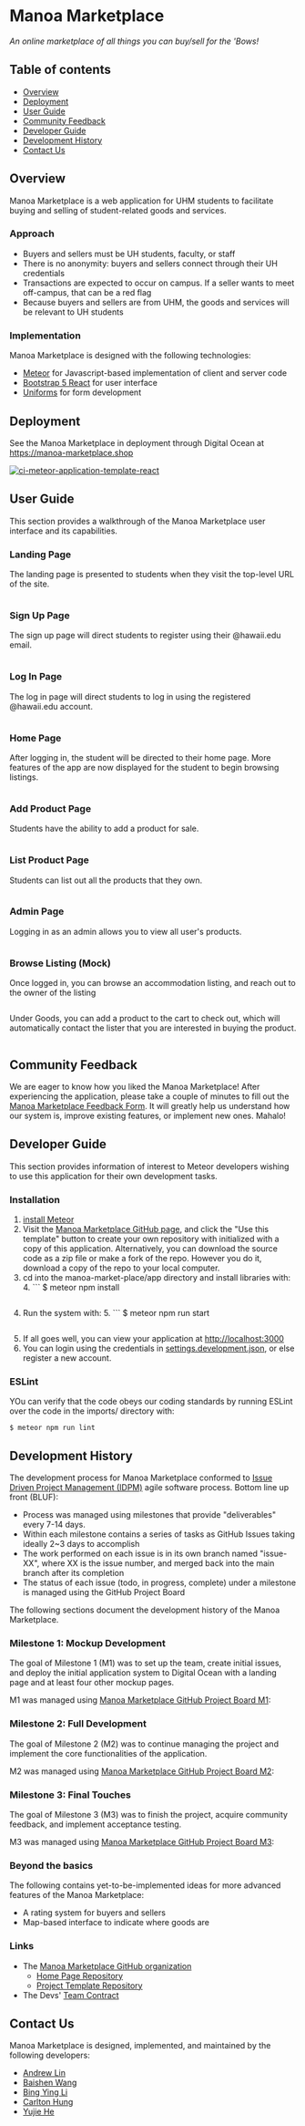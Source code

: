 # Manoa Marketplace
_An online marketplace of all things you can buy/sell for the 'Bows!_



## Table of contents
* [Overview](#overview)
* [Deployment](#deployment)
* [User Guide](#user-guide)
* [Community Feedback](#community-feedback)
* [Developer Guide](#developer-guide)
* [Development History](#development-history)
* [Contact Us](#contact-us)

## Overview
Manoa Marketplace is a web application for UHM students to facilitate buying and selling of student-related goods and services.

### Approach
* Buyers and sellers must be UH students, faculty, or staff
* There is no anonymity: buyers and sellers connect through their UH credentials
* Transactions are expected to occur on campus. If a seller wants to meet off-campus, that can be a red flag
* Because buyers and sellers are from UHM, the goods and services will be relevant to UH students

### Implementation
Manoa Marketplace is designed with the following technologies:
* [Meteor](https://www.meteor.com/) for Javascript-based implementation of client and server code
* [Bootstrap 5 React](https://react-bootstrap.github.io/) for user interface
* [Uniforms](https://uniforms.tools/) for form development


## Deployment
See the Manoa Marketplace in deployment through Digital Ocean at https://manoa-marketplace.shop

[![ci-meteor-application-template-react](https://github.com/ics-software-engineering/meteor-application-template-react/actions/workflows/ci.yml/badge.svg)](https://github.com/ics-software-engineering/meteor-application-template-react/actions/workflows/ci.yml)


## User Guide
This section provides a walkthrough of the Manoa Marketplace user interface and its capabilities.

### Landing Page
The landing page is presented to students when they visit the top-level URL of the site.

<img src="doc/landing-page.png" alt="">

### Sign Up Page
The sign up page will direct students to register using their @hawaii.edu email.

<img src="doc/sign-up-page.png" alt="">


### Log In Page
The log in page will direct students to log in using the registered @hawaii.edu account.

<img src="doc/mock-login-page.png" alt="">

### Home Page
After logging in, the student will be directed to their home page. More features of the app are now displayed for the student to begin browsing listings.

<img src="doc/home-page.png" alt="">

### Add Product Page
Students have the ability to add a product for sale.

<img src="doc/add-product-page.png" alt="">

### List Product Page
Students can list out all the products that they own.

<img src="doc/list-product-page.png" alt="">

### Admin Page
Logging in as an admin allows you to view all user's products.

<img src="doc/admin-page.png" alt="">

### Browse Listing (Mock)
Once logged in, you can browse an accommodation listing, and reach out to the owner of the listing

<img src="doc/mock-sublet-listing.png" alt="">


Under Goods, you can add a product to the cart to check out, which will automatically contact the lister that you are interested in buying the product.

<img src="doc/mock-wallet-listing.png" alt="">


## Community Feedback
We are eager to know how you liked the Manoa Marketplace! After experiencing the application, please take a couple of minutes to fill out the [Manoa Marketplace Feedback Form](https://forms.gle/4wUn5QGKwvkbddfY6). It will greatly help us understand how our system is, improve 
existing features, or implement new ones. Mahalo!


## Developer Guide
This section provides information of interest to Meteor developers wishing to use this application for their own development tasks.

### Installation
1. [install Meteor](https://www.meteor.com/install)
2. Visit the [Manoa Marketplace GitHub page](https://github.com/manoa-market-place/manoa-market-place), and click the "Use this template" button to create your own repository with initialized with a copy of this application. Alternatively, you 
   can download the source code as a zip file or make a fork of the repo. However you do it, download a copy of the repo to your local computer.
3. cd into the manoa-market-place/app directory and install libraries with:
   4. ```
      $ meteor npm install
      ```
4. Run the system with:
   5. ```
      $ meteor npm run start
      ```
5. If all goes well, you can view your application at [http://localhost:3000](http://localhost:3000)
6. You can login using the credentials in [settings.development.json](), or else register a new account.

### ESLint
YOu can verify that the code obeys our coding standards by running ESLint over the code in the imports/ directory with:
```
$ meteor npm run lint
```


## Development History

The development process for Manoa Marketplace conformed to [Issue Driven Project Management (IDPM)](https://courses.ics.hawaii.edu/ics314f23/morea/project-management/reading-guidelines-idpm.html) agile software process. Bottom line up front (BLUF):
* Process was managed using milestones that provide "deliverables" every 7-14 days.
* Within each milestone contains a series of tasks as GitHub Issues taking ideally 2~3 days to accomplish
* The work performed on each issue is in its own branch named "issue-XX", where XX is the issue number, and merged back into the main branch after its completion
* The status of each issue (todo, in progress, complete) under a milestone is managed using the GitHub Project Board

The following sections document the development history of the Manoa Marketplace.

### Milestone 1: Mockup Development
The goal of Milestone 1 (M1) was to set up the team, create initial issues, and deploy the initial application system to Digital Ocean with a landing page and at least four other mockup pages. 

M1 was managed using [Manoa Marketplace GitHub Project Board M1](https://github.com/orgs/manoa-market-place/projects/4):

### Milestone 2: Full Development
The goal of Milestone 2 (M2) was to continue managing the project and implement the core functionalities of the application.

M2 was managed using [Manoa Marketplace GitHub Project Board M2](https://github.com/orgs/manoa-market-place/projects/2):

### Milestone 3: Final Touches
The goal of Milestone 3 (M3) was to finish the project, acquire community feedback, and implement acceptance testing.

M3 was managed using [Manoa Marketplace GitHub Project Board M3](https://github.com/orgs/manoa-market-place/projects/3):

### Beyond the basics
The following contains yet-to-be-implemented ideas for more advanced features of the Manoa Marketplace:
* A rating system for buyers and sellers
* Map-based interface to indicate where goods are

### Links
* The [Manoa Marketplace GitHub organization](https://github.com/manoa-market-place)
  * [Home Page Repository](https://github.com/manoa-market-place/manoa-market-place.github.io)
  * [Project Template Repository](https://github.com/manoa-market-place/manoa-market-place)
* The Devs' [Team Contract](https://docs.google.com/document/d/1OdRn9MrF8nA7VsuvTfltd_V8z3SGdCiK7xZjGK6fZQo/edit?usp=sharing)



## Contact Us
Manoa Marketplace is designed, implemented, and maintained by the following developers:

* [Andrew Lin]()
* [Baishen Wang]()
* [Bing Ying Li]()
* [Carlton Hung]()
* [Yujie He]()
